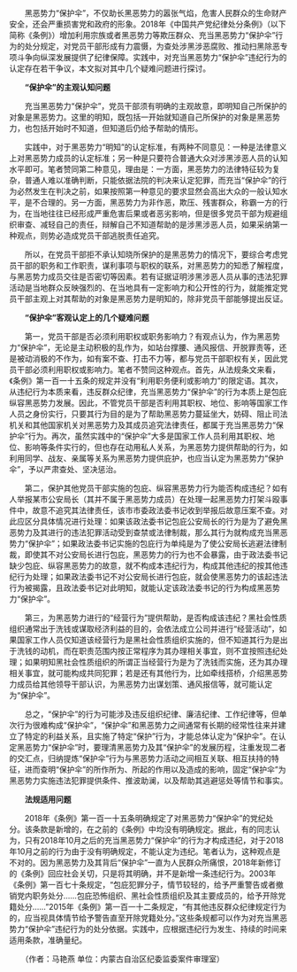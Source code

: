 　　黑恶势力“保护伞”，不仅助长黑恶势力的嚣张气焰，危害人民群众的生命财产安全，还会严重损害党和政府的形象。2018年《中国共产党纪律处分条例》（以下简称《条例》）增加利用宗族或者黑恶势力等欺压群众、充当黑恶势力“保护伞”行为的处分规定，对党员干部形成有力震慑，为查处涉黑涉恶腐败、推动扫黑除恶专项斗争向纵深发展提供了纪律保障。实践中，对充当黑恶势力“保护伞”违纪行为的认定存在若干争议，本文拟对其中几个疑难问题进行探讨。

　　**“保护伞”的主观认知问题**

　　充当黑恶势力“保护伞”，党员干部须有明确的主观故意，即明知自己所保护的对象是黑恶势力。这里的明知，既包括一开始就知道自己所保护的对象是黑恶势力，也包括开始时不知道，但知道后仍给予帮助的情形。

　　实践中，对于黑恶势力“明知”的认定标准，有两种不同意见：一种是法律意义上对黑恶势力成员的认定标准；另一种是只要符合普通大众对涉黑涉恶人员的认知水平即可。笔者赞同第二种意见，理由是：一方面，黑恶势力的法律特征较为复杂，普通人难以准确判断，只能依据法院的判决来认定犯罪，而充当“保护伞”的行为必然发生在判决之前，如果按照第一种意见的要求显然会高出大众的一般认知水平，是不合理的。另一方面，黑恶势力为非作恶，欺压、残害群众，称霸一方的行为，在当地往往已经形成严重危害后果或者恶劣影响，但是很多党员干部为规避组织审查、减轻自己的责任，辩解自己不知道帮助的是涉黑涉恶人员，如果采纳第一种观点，则势必造成党员干部逃脱责任追究。

　　所以，在党员干部拒不承认知晓所保护的是黑恶势力的情况下，要综合考虑党员干部的职务和工作职责，谋利事项与职权的联系，对黑恶势力的知悉了解程度，与黑恶势力成员交往是否密切等因素。若有证据证明涉黑涉恶人员从事的违法犯罪活动是当地群众反映强烈的、在当地具有一定影响力和公开性的行为，就能推定党员干部主观上对其帮助的对象是黑恶势力是明知的，除非党员干部能够提出反证。

　　**“保护伞”客观认定上的几个疑难问题**

　　第一，党员干部是否必须利用职权或职务影响力？有观点认为，作为黑恶势力“保护伞”，无论是主动积极的乱作为，如站台撑腰、通风报信、开脱罪责等，还是被动消极的不作为，如有案不查、打击不力等，都与党员干部职权有关，因此党员干部必须利用职权或影响力。笔者不赞同这种观点。首先，从法规条文来看，《条例》第一百一十五条的规定并没有“利用职务便利或影响力”的限定语。其次，从违纪行为本质来看，违反群众纪律，充当黑恶势力“保护伞”的行为本质上是包庇纵容黑恶势力发展。因此，不管党员干部是否利用其职权、地位、影响等国家工作人员之身份实行，只要其行为目的是为了帮助黑恶势力蔓延坐大，妨碍、阻止司法机关和其他国家机关对黑恶势力及其成员追究法律责任，都属于充当黑恶势力“保护伞”行为。再次，虽然实践中的“保护伞”大多是国家工作人员利用其职权、地位、影响等条件实行的，但也存在动用私人关系，为黑恶势力提供帮助的行为，如利用同学、战友、亲属等关系为黑恶势力提供庇护，也应当认定为黑恶势力“保护伞”，予以严肃查处、坚决惩治。

　　第二，保护其他党员干部实施的包庇、纵容黑恶势力行为能否构成违纪？如有人举报某市公安局长（其并不属于黑恶势力成员）在处理一起黑恶势力打架斗殴事件中，故意不追究其法律责任，该市市委政法委书记收到举报后故意压案不查。对此应区分具体情况进行处理：如果该政法委书记包庇公安局长的行为是为了避免黑恶势力及其进行的违法犯罪活动受到查禁或法律制裁，那么其行为就构成充当黑恶势力“保护伞”；如果政法委书记实施的包庇行为单纯是为了使公安局长逃避法律制裁，即使其不对公安局长进行包庇，黑恶势力的行为也不会暴露，由于政法委书记缺少包庇、纵容黑恶势力的故意，就不构成本违纪行为，构成其他违纪的按其他违纪行为处理；如果政法委书记不对公安局长进行包庇，就会使黑恶势力的该起违法行为被揭露，且政法委书记对此明知，就能认定该政法委书记的行为构成黑恶势力“保护伞”。

　　第三，为黑恶势力进行的“经营行为”提供帮助，是否构成该违纪？黑社会性质组织通常出于洗钱或谋取经济利益的目的，会依法成立公司并进行“经营活动”，如果国家工作人员仅知道该经营行为是黑社会性质组织实施的，但不知道其行为是出于洗钱的动机，而在职责范围内按正常程序为其办理相关事宜，则不宜按照违纪处理；如果明知黑社会性质组织的所谓正当经营行为是为了洗钱而实施，还为其办理相关事宜，就可能构成共同犯罪；若是还有其他行为，比如牵线搭桥，介绍黑恶势力成员给其他领导干部认识，为黑恶势力出谋划策、通风报信等，就可能认定为“保护伞”。

　　总之，“保护伞”的行为可能涉及违反组织纪律、廉洁纪律、工作纪律等，但单次行为很难构成“保护伞”，“保护伞”和黑恶势力之间通常有长期的经常性往来并建立了特定的利益关系，且实施了特定“保护”行为，才能总体认定为“保护伞”。在认定黑恶势力“保护伞”时，要理清黑恶势力及其“保护伞”的发展历程，注重发现二者的交汇点，归纳提炼“保护伞”行为与黑恶势力活动之间相互关联、相互扶持的特征，进而查明“保护伞”的所作所为、所起的作用以及造成的影响，固定“保护伞”为黑恶势力实施违法犯罪提供条件、推波助澜，以及帮助其逃避惩处等情节和事实。

　　**法规适用问题**

　　2018年《条例》第一百一十五条明确规定了对黑恶势力“保护伞”的党纪处分。该条款是新增的，在之前的《条例》中均没有明确规定。据此，有的同志认为，只有2018年10月之后的充当黑恶势力“保护伞”的行为才构成违纪，对于2018年10月之前的行为由于没有明确规定，不能认定为违纪。笔者认为，这种观点是不对的。因为黑恶势力及其背后“保护伞”一直为人民群众所痛恨，2018年新修订的《条例》回应社会关切，只是将其明确，并不是新增一条违纪行为。2003年《条例》第一百七十条规定，“包庇犯罪分子，情节较轻的，给予严重警告或者撤销党内职务处分……包庇恐怖组织、黑社会性质组织及其主要成员的，给予开除党籍处分……”2015年《条例》第一百一十二条规定，“有其他违反群众纪律规定行为的，应当视具体情节给予警告直至开除党籍处分。”这些条规都可以作为对充当黑恶势力“保护伞”违纪行为的处分依据。实践中，应根据违纪行为发生、持续的时间来适用条款，准确量纪。

　　（作者：马艳燕 单位：内蒙古自治区纪委监委案件审理室）